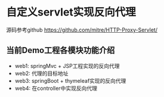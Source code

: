 # 自定义servlet实现反向代理

源码参考github https://github.com/mitre/HTTP-Proxy-Servlet/

## 当前Demo工程各模块功能介绍
- web1: springMvc + JSP工程实现的反向代理
- web2: 代理的目标地址
- web3: springBoot + thymeleaf实现的反向代理
- web4: 在controller中实现反向代理
